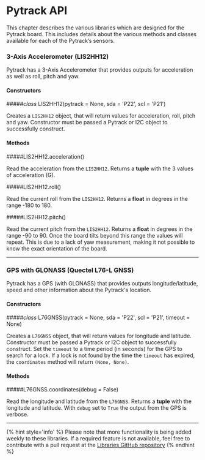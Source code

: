 # Pytrack API

This chapter describes the various libraries which are designed for the Pytrack board. This includes details about the various methods and classes available for each of the Pytrack’s sensors.

### 3-Axis Accelerometer (LIS2HH12)

Pytrack has a 3-Axis Accelerometer that provides outputs for acceleration as well as roll, pitch and yaw.

#### Constructors

#####<class><i>class</i> LIS2HH12(pytrack = None, sda = 'P22', scl = 'P21')</class>

Creates a `LIS2HH12` object, that will return values for acceleration, roll, pitch and yaw. Constructor must be passed a Pytrack or I2C object to successfully construct.

#### Methods
#####<function>LIS2HH12.acceleration()</function>

Read the acceleration from the `LIS2HH12`. Returns a **tuple** with the 3 values of acceleration (G).

#####<function>LIS2HH12.roll()</function>

Read the current roll from the `LIS2HH12`. Returns a **float** in degrees in the range -180 to 180.

#####<function>LIS2HH12.pitch()</function>

Read the current pitch from the `LIS2HH12`. Returns a **float** in degrees in the range -90 to 90. Once the board tilts beyond this range the values will repeat. This is due to a lack of yaw measurement, making it not possible to know the exact orientation of the board.

---

### GPS with GLONASS (Quectel L76-L GNSS)

Pytrack has a GPS (with GLONASS) that provides outputs longitude/latitude, speed and other information about the Pytrack's location.

#### Constructors

#####<class><i>class</i> L76GNSS(pytrack = None, sda = 'P22', scl = 'P21', timeout = None)</class>

Creates a `L76GNSS` object, that will return values for longitude and latitude. Constructor must be passed a Pytrack or I2C object to successfully construct. Set the `timeout` to a time period (in seconds) for the GPS to search for a lock. If a lock is not found by the time the `timeout` has expired, the `coordinates` method will return `(None, None)`.

#### Methods
#####<function>L76GNSS.coordinates(debug = False)</function>

Read the longitude and latitude from the `L76GNSS`. Returns a **tuple** with the longitude and latitude. With `debug` set to `True` the output from the GPS is verbose.

---

{% hint style='info' %}
Please note that more functionality is being added weekly to these libraries. If a required feature is not available, feel free to contribute with a pull request at the [Libraries GitHub repository](https://github.com/pycom/pycom-libraries)
{% endhint %}
